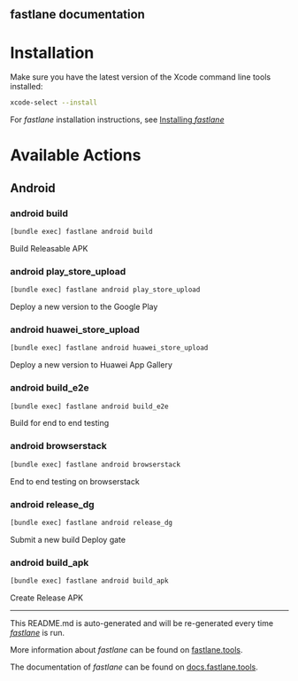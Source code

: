 fastlane documentation
----

# Installation

Make sure you have the latest version of the Xcode command line tools installed:

```sh
xcode-select --install
```

For _fastlane_ installation instructions, see [Installing _fastlane_](https://docs.fastlane.tools/#installing-fastlane)

# Available Actions

## Android

### android build

```sh
[bundle exec] fastlane android build
```

Build Releasable APK

### android play_store_upload

```sh
[bundle exec] fastlane android play_store_upload
```

Deploy a new version to the Google Play

### android huawei_store_upload

```sh
[bundle exec] fastlane android huawei_store_upload
```

Deploy a new version to Huawei App Gallery

### android build_e2e

```sh
[bundle exec] fastlane android build_e2e
```

Build for end to end testing

### android browserstack

```sh
[bundle exec] fastlane android browserstack
```

End to end testing on browserstack

### android release_dg

```sh
[bundle exec] fastlane android release_dg
```

Submit a new build Deploy gate

### android build_apk

```sh
[bundle exec] fastlane android build_apk
```

Create Release APK

----

This README.md is auto-generated and will be re-generated every time [_fastlane_](https://fastlane.tools) is run.

More information about _fastlane_ can be found on [fastlane.tools](https://fastlane.tools).

The documentation of _fastlane_ can be found on [docs.fastlane.tools](https://docs.fastlane.tools).
